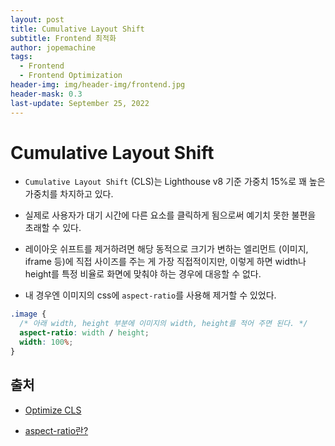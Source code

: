 ```yaml
---
layout: post
title: Cumulative Layout Shift
subtitle: Frontend 최적화
author: jopemachine
tags:
  - Frontend
  - Frontend Optimization
header-img: img/header-img/frontend.jpg
header-mask: 0.3
last-update: September 25, 2022
---
```


# Cumulative Layout Shift

- `Cumulative Layout Shift` (CLS)는 Lighthouse v8 기준 가중치 15%로 꽤 높은 가중치를 차지하고 있다.

- 실제로 사용자가 대기 시간에 다른 요소를 클릭하게 됨으로써 예기치 못한 불편을 초래할 수 있다.

- 레이아웃 쉬프트를 제거하려면 해당 동적으로 크기가 변하는 엘리먼트 (이미지, iframe 등)에 직접 사이즈를 주는 게 가장 직접적이지만, 이렇게 하면 width나 height를 특정 비율로 화면에 맞춰야 하는 경우에 대응할 수 없다.

- 내 경우엔 이미지의 css에 `aspect-ratio`를 사용해 제거할 수 있었다.

```css
.image {
  /* 아래 width, height 부분에 이미지의 width, height를 적어 주면 된다. */
  aspect-ratio: width / height;
  width: 100%;
}
```

## 출처

- [Optimize CLS](https://web.dev/i18n/ko/optimize-cls/)

- [aspect-ratio란?](https://developer.mozilla.org/en-US/docs/Web/CSS/aspect-ratio)
